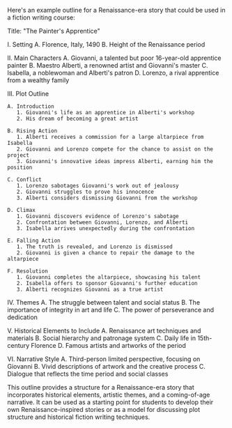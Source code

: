 Here's an example outline for a Renaissance-era story that could be used in a fiction writing course:

Title: "The Painter's Apprentice"

I. Setting
   A. Florence, Italy, 1490
   B. Height of the Renaissance period

II. Main Characters
    A. Giovanni, a talented but poor 16-year-old apprentice painter
    B. Maestro Alberti, a renowned artist and Giovanni's master
    C. Isabella, a noblewoman and Alberti's patron
    D. Lorenzo, a rival apprentice from a wealthy family

III. Plot Outline

    A. Introduction
       1. Giovanni's life as an apprentice in Alberti's workshop
       2. His dream of becoming a great artist

    B. Rising Action
       1. Alberti receives a commission for a large altarpiece from Isabella
       2. Giovanni and Lorenzo compete for the chance to assist on the project
       3. Giovanni's innovative ideas impress Alberti, earning him the position

    C. Conflict
       1. Lorenzo sabotages Giovanni's work out of jealousy
       2. Giovanni struggles to prove his innocence
       3. Alberti considers dismissing Giovanni from the workshop

    D. Climax
       1. Giovanni discovers evidence of Lorenzo's sabotage
       2. Confrontation between Giovanni, Lorenzo, and Alberti
       3. Isabella arrives unexpectedly during the confrontation

    E. Falling Action
       1. The truth is revealed, and Lorenzo is dismissed
       2. Giovanni is given a chance to repair the damage to the altarpiece

    F. Resolution
       1. Giovanni completes the altarpiece, showcasing his talent
       2. Isabella offers to sponsor Giovanni's further education
       3. Alberti recognizes Giovanni as a true artist

IV. Themes
    A. The struggle between talent and social status
    B. The importance of integrity in art and life
    C. The power of perseverance and dedication

V. Historical Elements to Include
   A. Renaissance art techniques and materials
   B. Social hierarchy and patronage system
   C. Daily life in 15th-century Florence
   D. Famous artists and artworks of the period

VI. Narrative Style
    A. Third-person limited perspective, focusing on Giovanni
    B. Vivid descriptions of artwork and the creative process
    C. Dialogue that reflects the time period and social classes

This outline provides a structure for a Renaissance-era story that incorporates historical elements, artistic themes, and a coming-of-age narrative. It can be used as a starting point for students to develop their own Renaissance-inspired stories or as a model for discussing plot structure and historical fiction writing techniques.